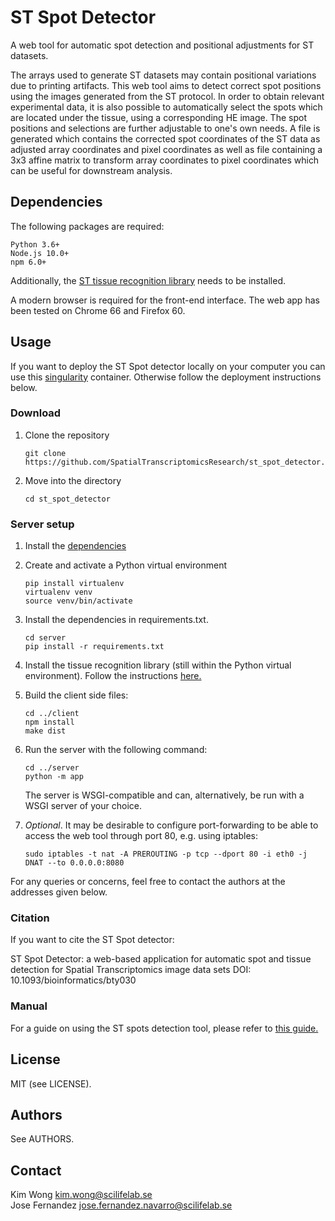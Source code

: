 # ST Spot Detector
A web tool for automatic spot detection and positional adjustments for ST datasets.

The arrays used to generate ST datasets may contain positional variations due to printing artifacts. This web tool aims to detect correct spot positions using the images generated from the ST protocol.
In order to obtain relevant experimental data, it is also possible to automatically select the spots which are located under the tissue, using a corresponding HE image.
The spot positions and selections are further adjustable to one's own needs.
A file is generated which contains the corrected spot coordinates of the ST data as adjusted array coordinates and pixel coordinates as well as file containing a 3x3 affine matrix to transform array coordinates to pixel coordinates which can be useful for downstream analysis.

## <a name="dependencies"></a>Dependencies
The following packages are required:
```
Python 3.6+
Node.js 10.0+
npm 6.0+
```
Additionally, the [ST tissue recognition library](https://github.com/SpatialTranscriptomicsResearch/st_tissue_recognition) needs to be installed.

A modern browser is required for the front-end interface.
The web app has been tested on Chrome 66 and Firefox 60.

## Usage
If you want to deploy the ST Spot detector locally on your computer
you can use this [singularity](https://github.com/SpatialTranscriptomicsResearch/st_spot_detector_singularity)
container. Otherwise follow the deployment instructions below.

### Download
1. Clone the repository

    ```
    git clone https://github.com/SpatialTranscriptomicsResearch/st_spot_detector.git
    ```
2. Move into the directory
    ```
    cd st_spot_detector
    ```

### Server setup
1. Install the [dependencies](#dependencies)

2. Create and activate a Python virtual environment

    ```
    pip install virtualenv
    virtualenv venv
    source venv/bin/activate
    ```

3. Install the dependencies in requirements.txt.

    ```
    cd server
    pip install -r requirements.txt
    ```

4. Install the tissue recognition library (still within the Python virtual environment). Follow the instructions [here.](https://github.com/SpatialTranscriptomicsResearch/st_tissue_recognition)

5. Build the client side files:

    ```
    cd ../client
    npm install
    make dist
    ```

6. Run the server with the following command:
    ```
    cd ../server
    python -m app
    ```
    The server is WSGI-compatible and can, alternatively, be run with a WSGI
    server of your choice.

7. *Optional*.
    It may be desirable to configure port-forwarding to be able to access the web tool through port 80, e.g. using iptables:
    ```
    sudo iptables -t nat -A PREROUTING -p tcp --dport 80 -i eth0 -j DNAT --to 0.0.0.0:8080

    ```

For any queries or concerns, feel free to contact the authors at the addresses given below.

### Citation
If you want to cite the ST Spot detector:

ST Spot Detector: a web-based application for automatic spot and tissue detection for Spatial Transcriptomics image data sets
DOI: 10.1093/bioinformatics/bty030

### Manual
For a guide on using the ST spots detection tool, please refer to [this guide.](https://github.com/SpatialTranscriptomicsResearch/st_spot_detector/wiki/ST-Spot-Detector-Usage-Guide)

## License
MIT (see LICENSE).

## Authors
See AUTHORS.

## Contact
Kim Wong <kim.wong@scilifelab.se><br />
Jose Fernandez <jose.fernandez.navarro@scilifelab.se>
